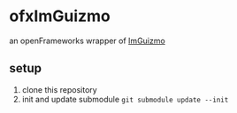 # ofxImGuizmo

an openFrameworks wrapper of [ImGuizmo](https://github.com/CedricGuillemet/ImGuizmo)

## setup

1. clone this repository
1. init and update submodule `git submodule update --init`